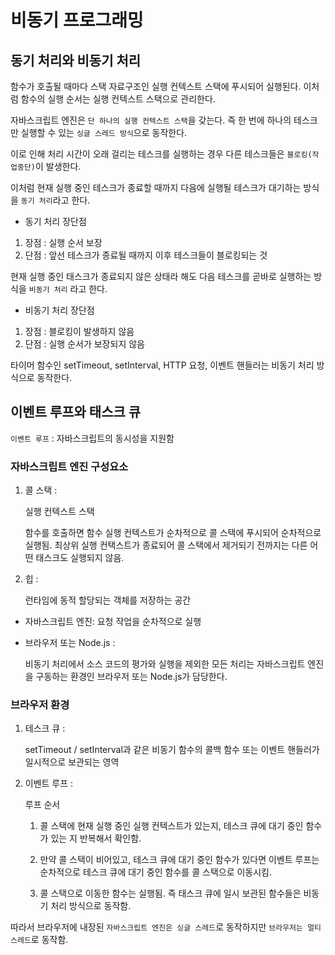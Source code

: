 # 비동기 프로그래밍

## 동기 처리와 비동기 처리

함수가 호출될 때마다 스택 자료구조인 실행 컨텍스트 스택에 푸시되어 실행된다. 이처럼 함수의 실행 순서는 실행 컨텍스트 스택으로 관리한다.

자바스크립트 엔진은 `단 하나의 실행 컨텍스트 스택`을 갖는다.
즉 한 번에 하나의 테스크만 실행할 수 있는 `싱글 스레드 방식`으로 동작한다.

이로 인해 처리 시간이 오래 걸리는 테스크를 실행하는 경우 다른 테스크들은 `블로킹(작업중단)`이 발생한다.

이처럼 현재 실행 중인 테스크가 종료할 때까지 다음에 실행될 테스크가 대기하는 방식을 `동기 처리`라고 한다.

- 동기 처리 장단점
1. 장점 : 실행 순서 보장
2. 단점 : 앞선 테스크가 종료될 때까지 이후 테스크들이 블로킹되는 것

현재 실행 중인 태스크가 종료되지 않은 상태라 해도 다음 테스크를 곧바로 실행하는 방식을 `비동기 처리` 라고 한다.

- 비동기 처리 장단점
1. 장점 : 블로킹이 발생하지 않음
2. 단점 : 실행 순서가 보장되지 않음

타이머 함수인 setTimeout, setInterval, HTTP 요청, 이벤트 핸들러는 비동기 처리 방식으로 동작한다.

## 이벤트 루프와 태스크 큐

`이벤트 루프` : 자바스크립트의 동시성을 지원함

### 자바스크립트 엔진 구성요소

1. 콜 스택 : 

    실행 컨텍스트 스택
    
    함수를 호출하면 함수 실행 컨텍스트가 순차적으로 콜 스택에 푸시되어 순차적으로 실행됨. 최상위 실행 컨택스트가 종료되어 콜 스택에서 제거되기 전까지는 다른 어떤 태스크도 실행되지 않음.

2. 힙 : 

    런타임에 동적 할당되는 객체를 저장하는 공간

 
- 자바스크립트 엔진: 요청 작업을 순차적으로 실행
- 브라우저 또는 Node.js : 
 
    비동기 처리에서 소스 코드의 평가와 실행을 제외한 모든 처리는 자바스크립트 엔진을 구동하는 환경인 브라우저 또는 Node.js가 담당한다.

### 브라우저 환경

1. 테스크 큐 : 

    setTimeout / setInterval과 같은 비동기 함수의 콜백 함수 또는 이벤트 핸들러가 일시적으로 보관되는 영역

2. 이벤트 루프 :

    루프 순서<bt/>
    1. 콜 스택에 현재 실행 중인 실행 컨텍스트가 있는지, 테스크 큐에 대기 중인 함수가 있는 지 반복해서 확인함.

    2. 만약 콜 스택이 비어있고, 테스크 큐에 대기 중인 함수가 있다면 이벤트 루프는 순차적으로 테스크 큐에 대기 중인 함수를 콜 스택으로 이동시킴. 
    
    3. 콜 스택으로 이동한 함수는 실행됨. 즉 태스크 큐에 일시 보관된 함수들은 비동기 처리 방식으로 동작함.

따라서 브라우저에 내장된 `자바스크립트 엔진은 싱글 스레드`로 동작하지만 `브라우저는 멀티 스레드`로 동작함. 


